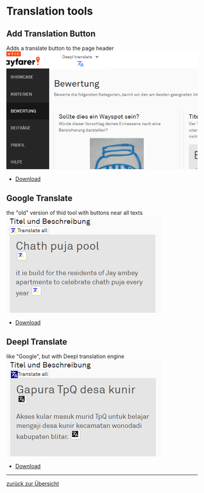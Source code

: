# Translation tools

## Add Translation Button
Adds a translate button to the page header
![Translate Header Button](../images/translate-header.png "translation button")
* [Download](wfes-AddTranslationButtons.user.js)

## Google Translate
the "old" version of thid tool with buttons near all texts
![Google Translate](../images/google-translate.png "Google translation buttons")
* [Download](wfes-AddTranslationButtonsGoogle.user.js)

## Deepl Translate
like "Google", but with Deepl translation engine
![Deepl Translate](../images/deepl-translate.png "Deepl translation buttons")
* [Download](wfes-AddTranslationButtonsDeepl.user.js)


---

[zurück zur Übersicht](../deutsch.html)